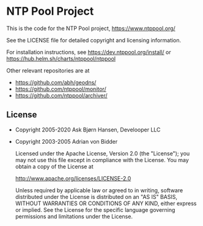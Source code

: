# NTP Pool Project

This is the code for the NTP Pool project, https://www.ntppool.org/

See the LICENSE file for detailed copyright and licensing information.

For installation instructions, see https://dev.ntppool.org/install/
or https://hub.helm.sh/charts/ntppool/ntppool

Other relevant repositories are at

- https://github.com/abh/geodns/
- https://github.com/ntppool/monitor/
- https://github.com/ntppool/archiver/

## License

* Copyright 2005-2020 Ask Bjørn Hansen, Develooper LLC
* Copyright 2003-2005 Adrian von Bidder

   Licensed under the Apache License, Version 2.0 (the "License");
   you may not use this file except in compliance with the License.
   You may obtain a copy of the License at

   http://www.apache.org/licenses/LICENSE-2.0

   Unless required by applicable law or agreed to in writing, software
   distributed under the License is distributed on an "AS IS" BASIS,
   WITHOUT WARRANTIES OR CONDITIONS OF ANY KIND, either express or implied.
   See the License for the specific language governing permissions and
   limitations under the License.

